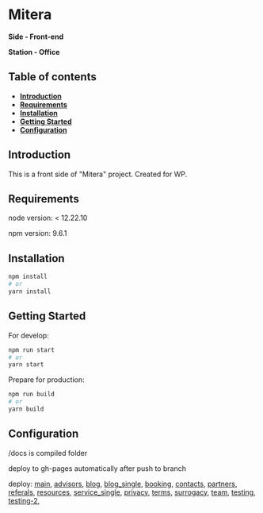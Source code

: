 # Mitera

**Side - Front-end**

**Station - Office**

## Table of contents
- **[Introduction](#introduction)**
- **[Requirements](#requirements)**
- **[Installation](#installation)**
- **[Getting Started](#getting-started)**
- **[Configuration](#configuration)**

<h2 id="introduction">Introduction</h2>

This is a front side of "Mitera" project. Created for WP.

<h2 id="requirements">Requirements</h2>

node version: < 12.22.10

npm version: 9.6.1

<h2 id="installation">Installation</h2>

```bash
npm install
# or
yarn install
```

<h2 id="getting-started">Getting Started</h2>

For develop:

```bash
npm run start
# or
yarn start
```

Prepare for production:
```bash
npm run build
# or
yarn build
```

<h2 id="configuration">Configuration</h2>

/docs is compiled folder

deploy to gh-pages automatically after push to branch

deploy:
[main](https://presto-agency.github.io/Mitera/home.html),
[advisors](https://presto-agency.github.io/Mitera/advisors.html),
[blog](https://presto-agency.github.io/Mitera/blog.html),
[blog_single](https://presto-agency.github.io/Mitera/blog_single.html),
[booking](https://presto-agency.github.io/Mitera/booking.html),
[contacts](https://presto-agency.github.io/Mitera/contacts.html),
[partners](https://presto-agency.github.io/Mitera/partners.html),
[referals](https://presto-agency.github.io/Mitera/referals.html),
[resources](https://presto-agency.github.io/Mitera/resources.html),
[service_single](https://presto-agency.github.io/Mitera/service_single.html),
[privacy](https://presto-agency.github.io/Mitera/simle_text_page_privacy.html),
[terms](https://presto-agency.github.io/Mitera/simle_text_page_terms.html),
[surrogacy](https://presto-agency.github.io/Mitera/surrogacy.html),
[team](https://presto-agency.github.io/Mitera/team.html),
[testing](https://presto-agency.github.io/Mitera/testing.html),
[testing-2](https://presto-agency.github.io/Mitera/testing-2.html),
